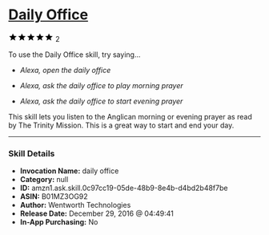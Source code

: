 # [Daily Office](http://alexa.amazon.com/#skills/amzn1.ask.skill.0c97cc19-05de-48b9-8e4b-d4bd2b48f7be)
![5 stars](../../images/ic_star_black_18dp_1x.png)![5 stars](../../images/ic_star_black_18dp_1x.png)![5 stars](../../images/ic_star_black_18dp_1x.png)![5 stars](../../images/ic_star_black_18dp_1x.png)![5 stars](../../images/ic_star_black_18dp_1x.png) 2

To use the Daily Office skill, try saying...

* *Alexa, open the daily office*

* *Alexa, ask the daily office to play morning prayer*

* *Alexa, ask the daily office to start evening prayer*

This skill lets you listen to the Anglican morning or evening prayer as read by The Trinity Mission. This is a great way to start and end your day.

***

### Skill Details

* **Invocation Name:** daily office
* **Category:** null
* **ID:** amzn1.ask.skill.0c97cc19-05de-48b9-8e4b-d4bd2b48f7be
* **ASIN:** B01MZ3OG92
* **Author:** Wentworth Technologies
* **Release Date:** December 29, 2016 @ 04:49:41
* **In-App Purchasing:** No
